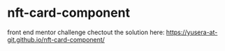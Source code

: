 # nft-card-component
front end mentor challenge
chectout the solution here: https://yusera-at-git.github.io/nft-card-component/
